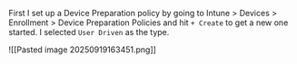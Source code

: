 
First I set up a Device Preparation policy by going to Intune > Devices > Enrollment > Device Preparation Policies and hit  `+ Create` to get a new one started. I selected `User Driven` as the type.

![[Pasted image 20250919163451.png]]


